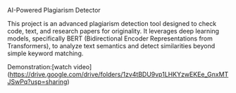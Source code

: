 AI-Powered Plagiarism Detector 

This project is an advanced plagiarism detection tool designed to check code, text, and research papers for originality. It leverages deep learning models, specifically BERT (Bidirectional Encoder Representations from Transformers), to analyze text semantics and detect similarities beyond simple keyword matching. 

Demonstration:[watch video] (https://drive.google.com/drive/folders/1zv4tBDU9vp1LHKYzwEKEe_GnxMTJSwPq?usp=sharing)
